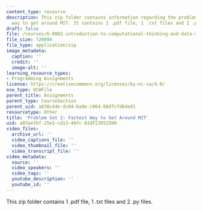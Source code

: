 ```yaml
---
content_type: resource
description: This zip folder contains information regarding the problem set 2 fastest
  way to get around MIT. It contains 1 .pdf file, 1 .txt files and 2 .py files.
draft: false
file: /courses/6-0002-introduction-to-computational-thinking-and-data-science-fall-2016/a03ae7bf25e1cd1349fc81df23952509_PS2.zip
file_size: 720094
file_type: application/zip
image_metadata:
  caption: ''
  credit: ''
  image-alt: ''
learning_resource_types:
- Programming Assignments
license: https://creativecommons.org/licenses/by-nc-sa/4.0/
ocw_type: OCWFile
parent_title: Assignments
parent_type: CourseSection
parent_uid: a838c44e-dc04-ba9e-c064-66dfcfd64e41
resourcetype: Other
title: 'Problem Set 2: Fastest Way to Get Around MIT'
uid: a03ae7bf-25e1-cd13-49fc-81df23952509
video_files:
  archive_url: ''
  video_captions_file: ''
  video_thumbnail_file: ''
  video_transcript_file: ''
video_metadata:
  source: ''
  video_speakers: ''
  video_tags: ''
  youtube_description: ''
  youtube_id: ''
---
```

This zip folder contains 1 .pdf file, 1 .txt files and 2 .py files.